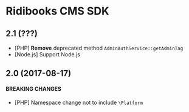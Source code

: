# Ridibooks CMS SDK

## 2.1 (???)

- [PHP] **Remove** deprecated method `AdminAuthService::getAdminTag`
- [Node.js] Support Node.js


## 2.0 (2017-08-17)

#### BREAKING CHANGES
- [PHP] Namespace change not to include `\Platform`

